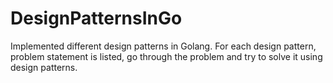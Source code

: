 # DesignPatternsInGo
Implemented different design patterns in Golang. 
For each design pattern, problem statement is listed, go through the problem and try to solve it using design patterns.
